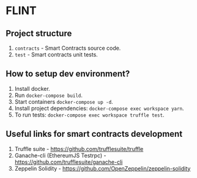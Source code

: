 # FLINT


## Project structure

1. `contracts` - Smart Contracts source code.
1. `test` - Smart contracts unit tests.

## How to setup dev environment?

1. Install docker.
1. Run `docker-compose build`.
1. Start containers `docker-compose up -d`.
1. Install project dependencies: `docker-compose exec workspace yarn`.
1. To run tests: `docker-compose exec workspace truffle test`.

## Useful links for smart contracts development

1. Truffle suite - https://github.com/trufflesuite/truffle
1. Ganache-cli (EthereumJS Testrpc) - https://github.com/trufflesuite/ganache-cli
1. Zeppelin Solidity - https://github.com/OpenZeppelin/zeppelin-solidity
